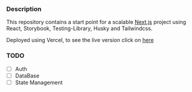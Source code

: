 ### Description
This repository contains a start point for a scalable [Next.js](https://nextjs.org/) project using React, Storybook, Testing-Library, Husky and Tailwindcss.

Deployed using Vercel, to see the live version click on [here](https://nextjs-fullstack-app-template-git-backend-nico-hoodieanalytics.vercel.app/)

### TODO
- [ ] Auth
- [ ] DataBase
- [ ] State Management
